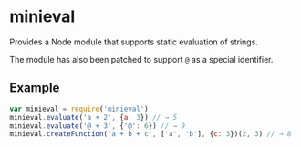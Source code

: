 # minieval

Provides a Node module that supports static evaluation of strings.

The module has also been patched to support `@` as a special identifier.

## Example

```javascript
var minieval = require('minieval')
minieval.evaluate('a + 2', {a: 3}) // → 5
minieval.evaluate('@ + 3', {'@': 6}) // → 9
minieval.createFunction('a + b + c', ['a', 'b'], {c: 3})(2, 3) // → 8
```
